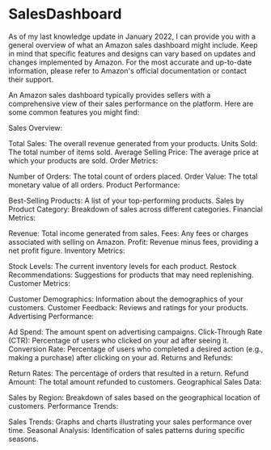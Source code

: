 # SalesDashboard

As of my last knowledge update in January 2022, I can provide you with a general overview of what an Amazon sales dashboard might include. Keep in mind that specific features and designs can vary based on updates and changes implemented by Amazon. For the most accurate and up-to-date information, please refer to Amazon's official documentation or contact their support.

An Amazon sales dashboard typically provides sellers with a comprehensive view of their sales performance on the platform. Here are some common features you might find:

Sales Overview:
  
Total Sales: The overall revenue generated from your products.
Units Sold: The total number of items sold.
Average Selling Price: The average price at which your products are sold.
Order Metrics:

Number of Orders: The total count of orders placed.
Order Value: The total monetary value of all orders.
Product Performance:

Best-Selling Products: A list of your top-performing products.
Sales by Product Category: Breakdown of sales across different categories.
Financial Metrics:

Revenue: Total income generated from sales.
Fees: Any fees or charges associated with selling on Amazon.
Profit: Revenue minus fees, providing a net profit figure.
Inventory Metrics:

Stock Levels: The current inventory levels for each product.
Restock Recommendations: Suggestions for products that may need replenishing.
Customer Metrics:

Customer Demographics: Information about the demographics of your customers.
Customer Feedback: Reviews and ratings for your products.
Advertising Performance:

Ad Spend: The amount spent on advertising campaigns.
Click-Through Rate (CTR): Percentage of users who clicked on your ad after seeing it.
Conversion Rate: Percentage of users who completed a desired action (e.g., making a purchase) after clicking on your ad.
Returns and Refunds:

Return Rates: The percentage of orders that resulted in a return.
Refund Amount: The total amount refunded to customers.
Geographical Sales Data:

Sales by Region: Breakdown of sales based on the geographical location of customers.
Performance Trends:

Sales Trends: Graphs and charts illustrating your sales performance over time.
Seasonal Analysis: Identification of sales patterns during specific seasons.
